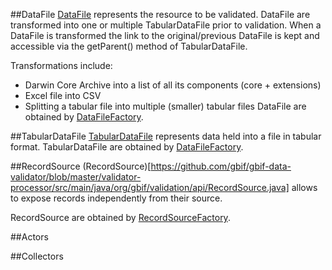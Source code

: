 

##DataFile
[DataFile](https://github.com/gbif/gbif-data-validator/blob/master/validator-processor/src/main/java/org/gbif/validation/api/DataFile.java)
represents the resource to be validated. DataFile are transformed into one or multiple
TabularDataFile prior to validation. When a DataFile is transformed the link to
the original/previous DataFile is kept and accessible via the getParent() method of TabularDataFile.

Transformations include:
 * Darwin Core Archive into a list of all its components (core + extensions)
 * Excel file into CSV
 * Splitting a tabular file into multiple (smaller) tabular files
DataFile are obtained by [DataFileFactory](https://github.com/gbif/gbif-data-validator/blob/master/validator-processor/src/main/java/org/gbif/validation/source/DataFileFactory.java).

##TabularDataFile
[TabularDataFile](https://github.com/gbif/gbif-data-validator/blob/master/validator-processor/src/main/java/org/gbif/validation/api/TabularDataFile.java)
represents data held into a file in tabular format.
TabularDataFile are obtained by [DataFileFactory](https://github.com/gbif/gbif-data-validator/blob/master/validator-processor/src/main/java/org/gbif/validation/source/DataFileFactory.java).

##RecordSource
(RecordSource)[https://github.com/gbif/gbif-data-validator/blob/master/validator-processor/src/main/java/org/gbif/validation/api/RecordSource.java] allows to expose records independently from their source.

RecordSource are obtained by [RecordSourceFactory](https://github.com/gbif/gbif-data-validator/blob/master/validator-processor/src/main/java/org/gbif/validation/source/RecordSourceFactory.java).

##Actors

##Collectors

